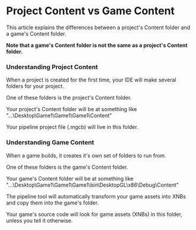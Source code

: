 


# Project Content vs Game Content


This article explains the differences between a project's Content folder and a game's Content folder.

**Note that a game's Content folder is not the same as a project's Content folder.**


### Understanding Project Content


When a project is created for the first time, your IDE will make several folders for your project.

One of these folders is the project's Content folder.

Your project's Content folder will be at something like  "...\Desktop\Game1\Game1\Game1\Content"

Your pipeline project file (.mgcb) will live in this folder.


### Understanding Game Content


When a game builds, it creates it's own set of folders to run from.

One of these folders is the game's Content folder.

Your game's Content folder will be at something like "...\Desktop\Game1\Game1\Game1\bin\DesktopGL\x86\Debug\Content"

The pipeline tool will automatically transform your game assets into XNBs and copy them into the game's folder.

Your game's source code will look for game assets (XNBs) in this folder, unless you tell it otherwise.



